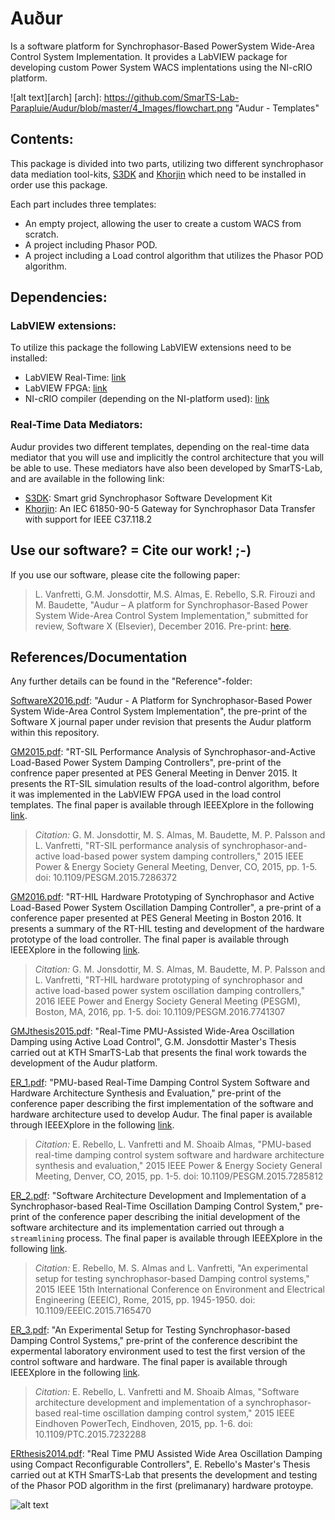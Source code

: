 # Auður
Is a software platform for Synchrophasor-Based PowerSystem Wide-Area Control System Implementation.
It provides a LabVIEW package for developing custom Power System WACS implentations using the NI-cRIO platform.

![alt text][arch]
[arch]: https://github.com/SmarTS-Lab-Parapluie/Audur/blob/master/4_Images/flowchart.png "Audur - Templates"

## Contents:
This package is divided into two parts, utilizing two different synchrophasor data mediation tool-kits, [S3DK](https://github.com/SmarTS-Lab-Parapluie/S3DK) and [Khorjin](https://github.com/SmarTS-Lab-Parapluie/Khorjin-IEC61850-90-5) 
which need to be installed in order use this package.

Each part includes three templates:
  - An empty project, allowing the user to create a custom WACS from scratch.
  - A project including Phasor POD.
  - A project including a Load control algorithm that utilizes the Phasor POD algorithm.
  
## Dependencies:
### LabVIEW extensions:
To utilize this package the following LabVIEW extensions need to be installed:
- LabVIEW Real-Time: [link](http://www.ni.com/labview/realtime/)
- LabVIEW FPGA: [link](http://www.ni.com/labview/fpga/)
- NI-cRIO compiler (depending on the NI-platform used): [link](http://www.ni.com/white-paper/9381/en/)

### Real-Time Data Mediators:
Audur provides two different templates, depending on the real-time data mediator that you will use and implicitly the control architecture that you will be able to use. These mediators have also been developed by SmarTS-Lab, and are available in the following link:
  - [S3DK](https://github.com/SmarTS-Lab-Parapluie/S3DK): Smart grid Synchrophasor Software Development Kit
  - [Khorjin](https://github.com/SmarTS-Lab-Parapluie/Khorjin-IEC61850-90-5): An IEC 61850-90-5 Gateway for Synchrophasor Data Transfer with support for IEEE C37.118.2 

## Use our software? = Cite our work! ;-)
If you use our software, please cite the following paper: 
> L. Vanfretti, G.M. Jonsdottir, M.S. Almas, E. Rebello, S.R. Firouzi and M. Baudette, "Audur – A platform for Synchrophasor-Based Power System Wide-Area Control System Implementation," submitted for review, Software X (Elsevier), December 2016. Pre-print: [here](https://github.com/SmarTS-Lab-Parapluie/Audur/blob/master/3_References/SoftwareX2016.pdf).

## References/Documentation
Any further details can be found in the "Reference"-folder:

[SoftwareX2016.pdf](https://github.com/SmarTS-Lab-Parapluie/Audur/blob/master/3_References/SoftwareX2016.pdf): "Audur - A Platform for Synchrophasor-Based Power System Wide-Area Control System Implementation", the pre-print of the Software X journal paper under revision that presents the Audur platform within this repository.

[GM2015.pdf](https://github.com/SmarTS-Lab-Parapluie/Audur/blob/master/3_References/GM2015.pdf): "RT-SIL Performance Analysis of Synchrophasor-and-Active Load-Based Power System Damping Controllers", pre-print of the confrence paper presented at PES General Meeting in Denver 2015. It presents the RT-SIL simulation results of the load-control algorithm, before it was implemented in the LabVIEW FPGA used in the load control templates. 
The final paper is available through IEEEXplore in the following [link](http://ieeexplore.ieee.org/abstract/document/7286372/).
    
>    *Citation:* G. M. Jonsdottir, M. S. Almas, M. Baudette, M. P. Palsson and L. Vanfretti, "RT-SIL performance analysis of synchrophasor-and-active load-based power system damping controllers," 2015 IEEE Power & Energy Society General Meeting, Denver, CO, 2015, pp. 1-5. doi: 10.1109/PESGM.2015.7286372
  
[GM2016.pdf](https://github.com/SmarTS-Lab-Parapluie/Audur/blob/master/3_References/GM2016.pdf): "RT-HIL Hardware Prototyping of Synchrophasor and Active Load-Based Power System Oscillation Damping Controller", a pre-print of a conference paper presented at PES General Meeting in Boston 2016. It presents a summary of the RT-HIL testing and development of the hardware prototype of the load controller. 
The final paper is available through IEEEXplore in the following [link](http://ieeexplore.ieee.org/document/7741307/).
      
>    *Citation:* G. M. Jonsdottir, M. S. Almas, M. Baudette, M. P. Palsson and L. Vanfretti, "RT-HIL hardware prototyping of synchrophasor and active load-based power system oscillation damping controllers," 2016 IEEE Power and Energy Society General Meeting (PESGM), Boston, MA, 2016, pp. 1-5. doi: 10.1109/PESGM.2016.7741307

[GMJthesis2015.pdf](https://github.com/SmarTS-Lab-Parapluie/Audur/blob/master/3_References/GMJthesis2015.pdf): "Real-Time PMU-Assisted Wide-Area Oscillation Damping using Active Load Control", G.M. Jonsdottir Master's Thesis carried out at KTH SmarTS-Lab that presents the final work towards the development of the Audur platform.


[ER_1.pdf](https://github.com/SmarTS-Lab-Parapluie/Audur/blob/master/3_References/ER_1.pdf): "PMU-based Real-Time Damping Control System Software and Hardware Architecture Synthesis and Evaluation," pre-print of the conference paper describing the first implementation of the software and hardware architecture used to develop Audur. The final paper is available through IEEEXplore in the following [link](http://ieeexplore.ieee.org/document/7285812/).

>    *Citation:* E. Rebello, L. Vanfretti and M. Shoaib Almas, "PMU-based real-time damping control system software and hardware architecture synthesis and evaluation," 2015 IEEE Power & Energy Society General Meeting, Denver, CO, 2015, pp. 1-5. doi: 10.1109/PESGM.2015.7285812
  

[ER_2.pdf](https://github.com/SmarTS-Lab-Parapluie/Audur/blob/master/3_References/ER_2.pdf): "Software Architecture Development and Implementation of a Synchrophasor-based Real-Time Oscillation Damping Control System," pre-print of the conference paper describing the initial development of the software architecture and its implementation carried out through a `streamlining` process. The final paper is available through IEEEXplore in the following [link](http://ieeexplore.ieee.org/document/7165470/).

>    *Citation:* E. Rebello, M. S. Almas and L. Vanfretti, "An experimental setup for testing synchrophasor-based Damping control systems," 2015 IEEE 15th International Conference on Environment and Electrical Engineering (EEEIC), Rome, 2015, pp. 1945-1950. doi: 10.1109/EEEIC.2015.7165470

[ER_3.pdf](https://github.com/SmarTS-Lab-Parapluie/Audur/blob/master/3_References/ER_3.pdf): "An Experimental Setup for Testing Synchrophasor-based Damping Control Systems," pre-print of the conference describint the expermental laboratory environment used to test the first version of the control software and hardware. The final paper is available through IEEEXplore in the following [link](http://ieeexplore.ieee.org/document/7232288/).

>    *Citation:* E. Rebello, L. Vanfretti and M. Shoaib Almas, "Software architecture development and implementation of a synchrophasor-based real-time oscillation damping control system," 2015 IEEE Eindhoven PowerTech, Eindhoven, 2015, pp. 1-6. doi: 10.1109/PTC.2015.7232288

[ERthesis2014.pdf](https://github.com/SmarTS-Lab-Parapluie/Audur/blob/master/3_References/ERthesis2014.pdf): "Real Time PMU Assisted Wide Area Oscillation Damping using Compact Reconfigurable Controllers", E. Rebello's Master's Thesis carried out at KTH SmarTS-Lab that presents the development and testing of the Phasor POD algorithm in the first (prelimanary) hardware protoype.

![alt text](https://github.com/SmarTS-Lab-Parapluie/Audur/blob/master/4_Images/Best_sample.png "Test Results from Oscilloscope")
